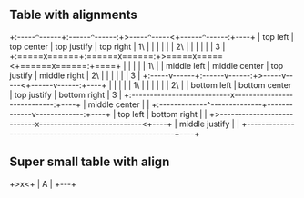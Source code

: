 ## Table with alignments

+:-----^------+:------^------:+>-----^-----<+------^------:+----+
| top left    | top center    | top justify | top right    | 1\ |
|             |               |             |              | 2\ |
|             |               |             |              | 3  |
+:=====x======+:======x======:+>=====x=====<+======x======:+====+
|             |               |             |              | 1\ |
| middle left | middle center | top justify | middle right | 2\ |
|             |               |             |              | 3  |
+:-----v------+:------v------:+>-----v-----<+------v------:+----+
|             |               |             |              | 1\ |
|             |               |             |              | 2\ |
| bottom left | bottom center | top justify | bottom right | 3  |
+:---------------------------x----------------------------:+----+
| middle center                                            |    |
+:-------------^--------------+-------------v-------------:+----+
| top left                    | bottom right               |    |
+>---------------------------x----------------------------<+----+
| middle justify                                           |    |
+----------------------------------------------------------+----+

## Super small table with align

+>x<+
| A |
+---+
